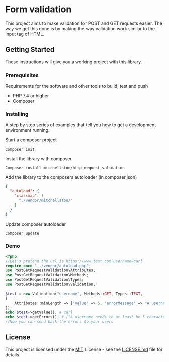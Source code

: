 # Form validation

This project aims to make validation for POST and GET requests easier. The way we get this done is by making the way validation work similar to the input tag of HTML.

## Getting Started

These instructions will give you a working project with this library.

### Prerequisites

Requirements for the software and other tools to build, test and push
- PHP 7.4 or higher
- Composer

### Installing

A step by step series of examples that tell you how to get a development
environment running.

Start a composer project

    Composer init

Install the library with composer

    Composer install mitchellston/http_request_validation

Add the library to the composers autoloader (in composer.json)

```json
{
  "autoload": {
    "classmap": [
      "./vendor/mitchellston/"
    ]
  }
}
```
Update composer autoloader

    Composer update

### Demo

```php
<?php
//Let's pretend the url is https://www.test.com?username=carl
require_once "../vendor/autoload.php";
use PostGetRequestValidation\Attributes;
use PostGetRequestValidation\Methods;
use PostGetRequestValidation\Types;
use PostGetRequestValidation\Validation;

$test = new Validation("username", Methods::GET, Types::TEXT, 
[
    Attributes::minLength => ["value" => 5, "errorMessage" => "A username needs to at least be 5 characters long!"]
]);
echo $test->getValue(); # carl
echo $test->getErrors(); # ["A username needs to at least be 5 characters long!"]
//Now you can send back the errors to your users
```

## License

This project is licensed under the [MIT](LICENSE.md)
 License - see the [LICENSE.md](LICENSE.md) file for
details
